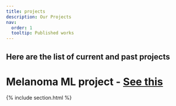```yaml
---
title: projects
description: Our Projects
nav:
  order: 1
  tooltip: Published works
---
```


## Here are the list of current and past projects  

  
 # Melanoma ML project - [See this](https://fallahi-bioinformatics-lab.github.io/Melanoma-Cancer-marker-prediction/)

{% include section.html %}
